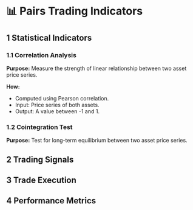 
# 📊 Pairs Trading Indicators

## 1 Statistical Indicators

### 1.1 Correlation Analysis

**Purpose:** Measure the strength of linear relationship between two asset price series.

**How:**
- Computed using Pearson correlation.
- Input: Price series of both assets.
- Output: A value between -1 and 1.

### 1.2 Cointegration Test

**Purpose:** Test for long-term equilibrium between two asset price series.

## 2 Trading Signals

## 3 Trade Execution

## 4 Performance Metrics
